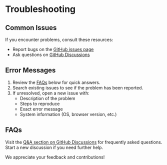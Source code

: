# Troubleshooting

## Common Issues

If you encounter problems, consult these resources:

- Report bugs on the [GitHub issues page](https://github.com/cardiff-babylab/tinyexplorer-facedetectionapp/issues)
- Ask questions on [GitHub Discussions](https://github.com/cardiff-babylab/tinyexplorer-facedetectionapp/discussions)

## Error Messages
1. Review the [FAQs](#faqs) below for quick answers.
2. Search existing issues to see if the problem has been reported.
3. If unresolved, open a new issue with:
   - Description of the problem
   - Steps to reproduce
   - Exact error message
   - System information (OS, browser version, etc.)

## FAQs
Visit the [Q&A section on GitHub Discussions](https://github.com/cardiff-babylab/tinyexplorer-facedetectionapp/discussions/categories/q-a) for frequently asked questions. Start a new discussion if you need further help.

We appreciate your feedback and contributions!
